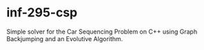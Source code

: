 # inf-295-csp
Simple solver for the Car Sequencing Problem on C++ using Graph Backjumping and an Evolutive Algorithm.
